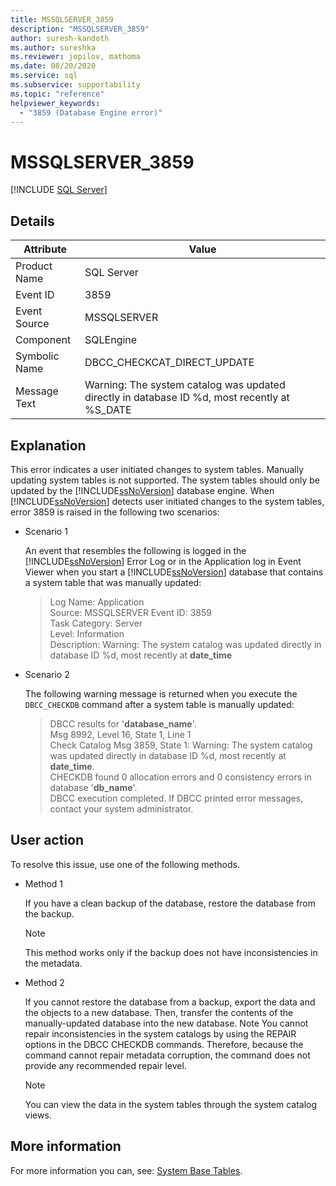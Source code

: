 ```yaml
---
title: MSSQLSERVER_3859
description: "MSSQLSERVER_3859"
author: suresh-kandoth
ms.author: sureshka
ms.reviewer: jopilov, mathoma
ms.date: 08/20/2020
ms.service: sql
ms.subservice: supportability
ms.topic: "reference"
helpviewer_keywords:
  - "3859 (Database Engine error)"
---
```

# MSSQLSERVER_3859
 [!INCLUDE [SQL Server](../../includes/applies-to-version/sqlserver.md)]

## Details

|Attribute|Value|
|---|---|
|Product Name|SQL Server|
|Event ID|3859|
|Event Source|MSSQLSERVER|
|Component|SQLEngine|
|Symbolic Name|DBCC_CHECKCAT_DIRECT_UPDATE|
|Message Text|Warning: The system catalog was updated directly in database ID \%d, most recently at %S_DATE|

## Explanation

This error indicates a user initiated changes to system tables. Manually updating system tables is not supported. The system tables should only be updated by the [!INCLUDE[ssNoVersion](../../includes/ssnoversion-md.md)] database engine. When [!INCLUDE[ssNoVersion](../../includes/ssnoversion-md.md)] detects user initiated changes to the system tables, error 3859 is raised in the following two scenarios:

- Scenario 1

    An event that resembles the following is logged in the [!INCLUDE[ssNoVersion](../../includes/ssnoversion-md.md)] Error Log or in the Application log in Event Viewer when you start a [!INCLUDE[ssNoVersion](../../includes/ssnoversion-md.md)] database that contains a system table that was manually updated:

    > Log Name: Application  
    Source: MSSQLSERVER
    Event ID: 3859  
    Task Category: Server  
    Level: Information  
    Description: Warning: The system catalog was updated directly in database ID \%d, most recently at **date_time**  

- Scenario 2  

    The following warning message is returned when you execute the `DBCC_CHECKDB` command after a system table is manually updated:

    > DBCC results for '**database_name**'.  
    Msg 8992, Level 16, State 1, Line 1  
    Check Catalog Msg 3859, State 1: Warning: The system catalog was updated directly in database ID \%d, most recently at **date_time**.  
    CHECKDB found 0 allocation errors and 0 consistency errors in database '**db_name**'.  
    DBCC execution completed. If DBCC printed error messages, contact your system administrator.

## User action

To resolve this issue, use one of the following methods.

- Method 1

    If you have a clean backup of the database, restore the database from the backup.  
    > [!NOTE]
    > This method works only if the backup does not have inconsistencies in the metadata.  

- Method 2  

    If you cannot restore the database from a backup, export the data and the objects to a new database. Then, transfer the contents of the manually-updated database into the new database. Note You cannot repair inconsistencies in the system catalogs by using the REPAIR options in the DBCC CHECKDB commands. Therefore, because the command cannot repair metadata corruption, the command does not provide any recommended repair level.

    > [!NOTE]
    > You can view the data in the system tables through the system catalog views.

## More information

For more information you can, see: [System Base Tables](../system-tables/system-base-tables.md).
